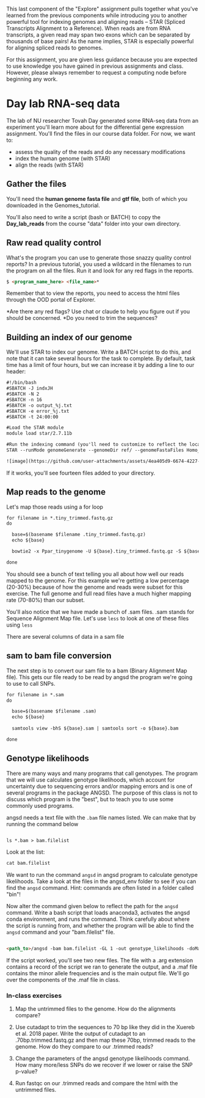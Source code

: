 This last component of the "Explore" assignment pulls together what you've learned from the previous components while introducing you to another powerful tool for indexing genomes and aligning reads – STAR (Spliced Transcripts Alignment to a Reference). When reads are from RNA transcripts, a given read may span two exons which can be separated by thousands of base pairs! As the name implies, STAR is especially powerful for aligning spliced reads to genomes. 

For this assignment, you are given less guidance because you are expected to use knowledge you have gained in previous assignments and class. However, please always remember to request a computing node before beginning any work.

# Day lab RNA-seq data

The lab of NU researcher Tovah Day generated some RNA-seq data from an experiment you'll learn more about for the differential gene expression assignment. You'll find the files in our course data folder. For now, we want to:

+ assess the quality of the reads and do any necessary modifications
+ index the human genome (with STAR)
+ align the reads (with STAR)

## Gather the files

You'll need the **human genome fasta file** and **gtf file**, both of which you downloaded in the Genomes_tutorial.

You'll also need to write a script (bash or BATCH) to copy the **Day_lab_reads** from the course "data" folder into your own directory.

## Raw read quality control

What's the program you can use to generate those snazzy quality control reports? In a previous tutorial, you used a wildcard in the filenames to run the program on all the files. Run it and look for any red flags in the reports.

```html
$ <program_name_here> <file_name>*

```
Remember that to view the reports, you need to access the html files through the OOD portal of Explorer. 

*Are there any red flags? Use chat or claude to help you figure out if you should be concerned.
*Do you need to trim the sequences?

## Building an index of our genome

We'll use STAR to index our genome. Write a BATCH script to do this, and note that it can take several hours for the task to complete. By default, task time has a limit of four hours, but we can increase it by adding a line to our header:

```html
#!/bin/bash
#SBATCH -J indxJH
#SBATCH -N 2
#SBATCH -n 16
#SBATCH -o output_%j.txt
#SBATCH -e error_%j.txt
#SBATCH -t 24:00:00

#Load the STAR module
module load star/2.7.11b

#Run the indexing command (you'll need to customize to reflect the locations of your files)
STAR --runMode genomeGenerate --genomeDir ref/ --genomeFastaFiles Homo_sapiens.GRCh38.dna_sm.primary_assembly.fa --sjdbGTFfile Homo_sapiens.GRCh38.113.gtf --runThreadN 16

![image](https://github.com/user-attachments/assets/4ea405d9-6674-4227-b3df-5bf475be37fc)

```
If it works, you'll see fourteen files added to your directory.

## Map reads to the genome

Let's map those reads using a for loop

```html
for filename in *.tiny_trimmed.fastq.gz
do

  base=$(basename $filename .tiny_trimmed.fastq.gz)
  echo ${base}

  bowtie2 -x Ppar_tinygenome -U ${base}.tiny_trimmed.fastq.gz -S ${base}.sam

done

```

You should see a bunch of text telling you all about how well our reads mapped to the genome. For this example we're getting a low percentage (20-30%) because of how the genome and reads were subset for this exercise. The full genome and full read files have a much higher mapping rate (70-80%) than our subset. 

You'll also notice that we have made a bunch of .sam files. .sam stands for Sequence Alignment Map file. Let's use `less` to look at one of these files using `less`

There are several columns of data in a sam file

## sam to bam file conversion

The next step is to convert our sam file to a bam (Binary Alignment Map file). This gets our file ready to be read by angsd the program we're going to use to call SNPs.

```html
for filename in *.sam
do

  base=$(basename $filename .sam)
  echo ${base}
  
  samtools view -bhS ${base}.sam | samtools sort -o ${base}.bam

done

```

## Genotype likelihoods

There are many ways and many programs that call genotypes. The program that we will use calculates genotype likelihoods, which account for uncertainty due to sequencing errors and/or mapping errors and is one of several programs in the package ANGSD. The purpose of this class is not to discuss which program is the "best", but to teach you to use some commonly used programs.

angsd needs a text file with the `.bam` file names listed. We can make that by running the command below

```html

ls *.bam > bam.filelist

```

Look at the list:
```html
cat bam.filelist
```

We want to run the command `angsd` in angsd program to calculate genotype likelihoods. Take a look at the files in the angsd_env folder to see if you can find the `angsd` command. Hint: commands are often listed in a folder called "bin"! 

Now alter the command given below to reflect the path for the `angsd` command. Write a bash script that loads anaconda3, activates the angsd conda environment, and runs the command. Think carefully about where the script is running from, and whether the program will be able to find the `angsd` command and your "bam.filelist" file.

```html

<path_to>/angsd -bam bam.filelist -GL 1 -out genotype_likelihoods -doMaf 2 -SNP_pval 1e-2 -doMajorMinor 1

```

If the script worked, you'll see two new files. The file with a .arg extension contains a record of the script we ran to generate the output,  and a .maf file contains the minor allele frequencies and is the main output file. We'll go over the components of the .maf file in class.


### In-class exercises
1. Map the untrimmed files to the genome. How do the alignments compare?

2. Use cutadapt to trim the sequences to 70 bp like they did in the Xuereb et al. 2018 paper. Write the output of cutadapt to an .70bp.trimmed.fastq.gz and then map these 70bp, trimmed reads to the genome. How do they compare to our .trimmed reads?

3. Change the parameters of the angsd genotype likelihoods command. How many more/less SNPs do we recover if we lower or raise the SNP p-value? 

4. Run fastqc on our .trimmed reads and compare the html with the untrimmed files. 
